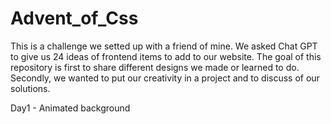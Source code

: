 # Advent_of_Css

This is a challenge we setted up with a friend of mine. We asked Chat GPT to give us 24 ideas of frontend items to add to our website.
The goal of this repository is first to share different designs we made or learned to do. Secondly, we wanted to put our creativity in a project
and to discuss of our solutions.

Day1 - Animated background